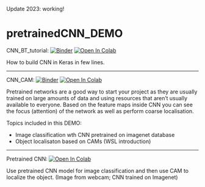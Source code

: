 Update 2023: working!

# pretrainedCNN_DEMO

CNN_BT_tutorial: [![Binder](https://mybinder.org/badge_logo.svg)](https://mybinder.org/v2/gh/knave88/pretrainedCNN_DEMO/main?filepath=CNN_BT_tutorial.ipynb)
                 [![Open In Colab](https://colab.research.google.com/assets/colab-badge.svg)](https://colab.research.google.com/github/knave88/pretrainedCNN_DEMO/blob/main/CNN_BT_tutorial_colab.ipynb)

How to build CNN in Keras in few lines.

****

CNN_CAM: [![Binder](https://mybinder.org/badge_logo.svg)](https://mybinder.org/v2/gh/knave88/pretrainedCNN_DEMO/main?filepath=CNN_CAM.ipynb)
         [![Open In Colab](https://colab.research.google.com/assets/colab-badge.svg)](https://colab.research.google.com/github/knave88/pretrainedCNN_DEMO/blob/main/POB_Lab14_CNN_CAM_colab_2025.ipynb)
         
Pretrained networks are a good way to start your project as they are usually trained on large amounts of data and using resources that aren’t usually available to everyone. Based on the feature maps inside CNN you can see the focus (attention) of the network as well as perform coarse localisation.

Topics included in this DEMO:
* Image classification wth CNN pretrained on imagenet database
* Object localisaton based on CAMs (WSL introduction)

****

Pretrained CNN: [![Open In Colab](https://colab.research.google.com/assets/colab-badge.svg)](https://colab.research.google.com/github/knave88/pretrainedCNN_DEMO/blob/main/test_fromWebcam.ipynb)

Use pretrained CNN model for image classification and then use CAM to localize the object. (Image from webcam; CNN trained on Imagenet)
